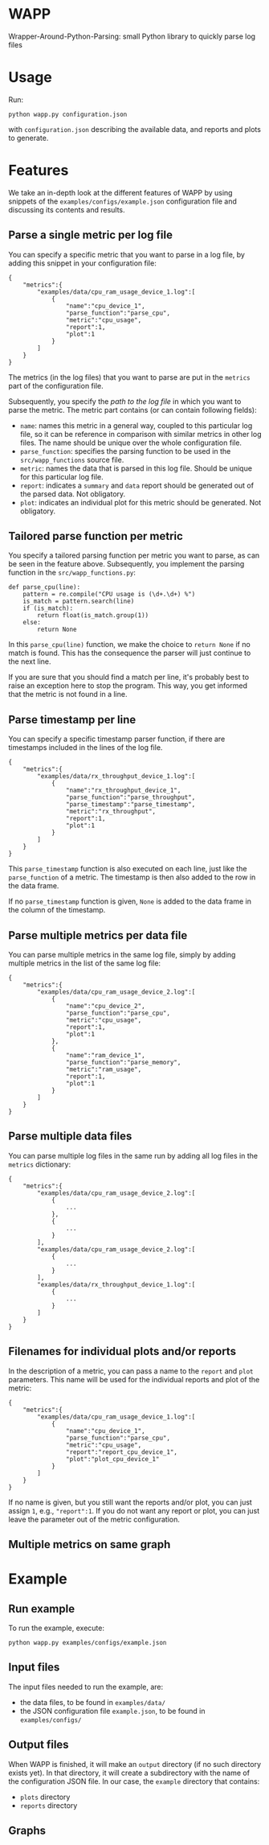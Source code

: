 # WAPP
Wrapper-Around-Python-Parsing: small Python library to quickly parse log files

# Usage

Run:
```
python wapp.py configuration.json
```

with `configuration.json` describing the available data, and reports and plots to generate.

# Features

We take an in-depth look at the different features of WAPP by using snippets of the `examples/configs/example.json` configuration file and discussing its contents and results.

## Parse a single metric per log file

You can specify a specific metric that you want to parse in a log file, by adding this snippet in your configuration file:
```
{
    "metrics":{
        "examples/data/cpu_ram_usage_device_1.log":[
            {
                "name":"cpu_device_1",
                "parse_function":"parse_cpu",
                "metric":"cpu_usage",
                "report":1,
                "plot":1
            }
        ]
    }
}
```

The metrics (in the log files) that you want to parse are put in the `metrics` part of the configuration file.

Subsequently, you specify the _path to the log file_ in which you want to parse the metric. The metric part contains (or can contain following fields):

* `name`: names this metric in a general way, coupled to this particular log file, so it can be reference in comparison with similar metrics in other log files. The name should be unique over the whole configuration file.
* `parse_function`: specifies the parsing function to be used in the `src/wapp_functions` source file.
* `metric`: names the data that is parsed in this log file. Should be unique for this particular log file.
* `report`: indicates a `summary` and `data` report should be generated out of the parsed data. Not obligatory.
* `plot`: indicates an individual plot for this metric should be generated. Not obligatory.

## Tailored parse function per metric

You specify a tailored parsing function per metric you want to parse, as can be seen in the feature above. Subsequently, you implement the parsing function in the `src/wapp_functions.py`:
```
def parse_cpu(line):
    pattern = re.compile("CPU usage is (\d+.\d+) %")
    is_match = pattern.search(line)
    if (is_match):
        return float(is_match.group(1))
    else:
        return None
```

In this `parse_cpu(line)` function, we make the choice to `return None` if no match is found. This has the consequence the parser will just continue to the next line.

If you are sure that you should find a match per line, it's probably best to raise an exception here to stop the program. This way, you get informed that the metric is not found in a line.

## Parse timestamp per line

You can specify a specific timestamp parser function, if there are timestamps included in the lines of the log file. 

```
{
    "metrics":{
        "examples/data/rx_throughput_device_1.log":[
            {
                "name":"rx_throughput_device_1",
                "parse_function":"parse_throughput",
                "parse_timestamp":"parse_timestamp",
                "metric":"rx_throughput",
                "report":1,
                "plot":1
            }
        ]
    }
}
```

This `parse_timestamp` function is also executed on each line, just like the `parse_function` of a metric. The timestamp is then also added to the row in the data frame.

If no `parse_timestamp` function is given, `None` is added to the data frame in the column of the timestamp.

## Parse multiple metrics per data file

You can parse multiple metrics in the same log file, simply by adding multiple metrics in the list of the same log file:

```
{
    "metrics":{
        "examples/data/cpu_ram_usage_device_2.log":[
            {
                "name":"cpu_device_2",
                "parse_function":"parse_cpu",
                "metric":"cpu_usage",
                "report":1,
                "plot":1
            },
            {
                "name":"ram_device_1",
                "parse_function":"parse_memory",
                "metric":"ram_usage",
                "report":1,
                "plot":1
            }
        ]
    }
}
```

## Parse multiple data files

You can parse multiple log files in the same run by adding all log files in the `metrics` dictionary:

```
{
    "metrics":{
        "examples/data/cpu_ram_usage_device_2.log":[
            {
                ...
            },
            {
                ...
            }
        ],
        "examples/data/cpu_ram_usage_device_2.log":[
            {
                ...
            }
        ],
        "examples/data/rx_throughput_device_1.log":[
            {
                ...
            }
        ]
    }
}
```

## Filenames for individual plots and/or reports

In the description of a metric, you can pass a name to the `report` and `plot` parameters. This name will be used for the individual reports and plot of the metric:

```
{
    "metrics":{
        "examples/data/cpu_ram_usage_device_1.log":[
            {
                "name":"cpu_device_1",
                "parse_function":"parse_cpu",
                "metric":"cpu_usage",
                "report":"report_cpu_device_1",
                "plot":"plot_cpu_device_1"
            }
        ]
    }
}
```

If no name is given, but you still want the reports and/or plot, you can just assign `1`, e.g., `"report":1`. If you do not want any report or plot, you can just leave the parameter out of the metric configuration.

## Multiple metrics on same graph

# Example

## Run example

To run the example, execute:

```
python wapp.py examples/configs/example.json
```

## Input files

The input files needed to run the example, are:
- the data files, to be found in `examples/data/`
- the JSON configuration file `example.json`, to be found in `examples/configs/`

## Output files

When WAPP is finished, it will make an `output` directory (if no such directory exists yet). In that directory, it will create a subdirectory with the name of the configuration JSON file. In our case, the `example` directory that contains:
- `plots` directory
- `reports` directory

## Graphs

